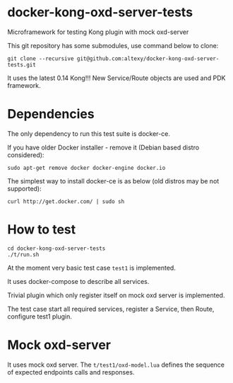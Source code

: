 # docker-kong-oxd-server-tests
Microframework for testing Kong plugin with mock oxd-server

This git repository has some submodules, use command below to clone:

```
git clone --recursive git@github.com:altexy/docker-kong-oxd-server-tests.git
```

It uses the latest 0.14 Kong!!! 
New Service/Route objects are used and PDK framework.

Dependencies
============

The only dependency to run this test suite is docker-ce.

If you have older Docker installer - remove it (Debian based distro considered):

`sudo apt-get remove docker docker-engine docker.io`

The simplest way to install docker-ce is as below (old distros may be not supported):

`curl http://get.docker.com/ | sudo sh`


How to test
===========

```
cd docker-kong-oxd-server-tests
./t/run.sh
``` 

At the moment very basic test case `test1` is implemented.

It uses docker-compose to describe all services.

Trivial plugin which only register itself on mock oxd server is implemented.

The test case start all required services, register a Service, then Route, configure test1 plugin.

Mock oxd-server
===============

It uses mock oxd server.
The `t/test1/oxd-model.lua` defines the sequence of expected endpoints calls and responses.

